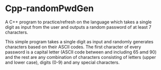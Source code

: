 # Cpp-randomPwdGen
A C++ program to practice/refresh on the language which takes a single digit as input from the user and outputs a random password of at least 7 characters. 

This simple program takes a single digit as input and randomly generates characters based on their ASCII codes. The first character of every password is a capital letter (ASCII code between and including 65 amd 90) and the rest are any combination of characters consisting of letters (upper and lower case), digits (0-9) and any special characters. 

